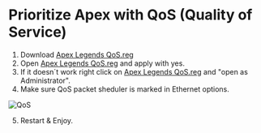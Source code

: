 # Prioritize Apex with QoS (Quality of Service)
1. Download [Apex Legends QoS.reg](https://github.com/moffa89/Windows-Gaming-Tweaks/blob/main/QoS/Apex%20Legends%20QoS.reg)
2. Open [Apex Legends QoS.reg](https://github.com/moffa89/Windows-Gaming-Tweaks/blob/main/QoS/Apex%20Legends%20QoS.reg) and apply with yes.
3. If it doesn´t work right click on [Apex Legends QoS.reg](https://github.com/moffa89/Windows-Gaming-Tweaks/blob/main/QoS/Apex%20Legends%20QoS.reg) and "open as Administrator".
4. Make sure QoS packet sheduler is marked in Ethernet options.
   
![QoS](https://github.com/moffa89/Apex-Legends-Autoexec-2025/blob/main/Tweaks/QoS/QoS.png)

5. Restart & Enjoy.
